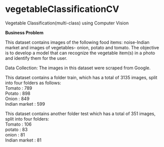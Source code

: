 # vegetableClassificationCV
Vegetable Classification(multi-class) using Computer Vision

**Business Problem**

This dataset contains images of the following food items: noise-Indian market and images of vegetables- onion, potato and tomato. The objective is to develop a model that can recognize the vegetable item(s) in a photo and identify them for the user.

Data Collection: The images in this dataset were scraped from Google.

This dataset contains a folder train, which has a total of 3135 images, split into four folders as follows:<br>
Tomato : 789<br>
Potato : 898<br>
Onion : 849<br>
Indian market : 599<br>

This dataset contains another folder test which has a total of 351 images, split into four folders:<br>
Tomato : 106<br>
potato : 83<br>
onion : 81<br>
Indian market : 81<br>
